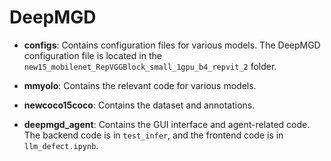 # DeepMGD

- **configs**: Contains configuration files for various models. The DeepMGD configuration file is located in the `new15_mobilenet_RepVGGBlock_small_1gpu_b4_repvit_2` folder.

- **mmyolo**: Contains the relevant code for various models.

- **newcoco15coco**: Contains the dataset and annotations.

- **deepmgd_agent**: Contains the GUI interface and agent-related code. The backend code is in `test_infer`, and the frontend code is in `llm_defect.ipynb`.